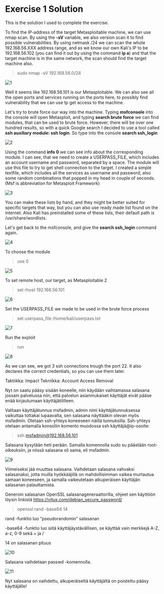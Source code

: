 # Exercise 1 Solution

This is the solution I used to complete the exercise.

To find the IP-address of the target Metasploitable machine, we can use nmap scan. By using the __-sV__ variable, we also version scan it to find possible vulnerabilities. By using netmask /24 we can scan the whole 192.168.56.XXX address range, and as we know our own Kali's IP to be 192.168.56.102 (you can find it out by using the command __ip a__) and that the target machine is in the same network, the scan should find the target machine also.

> sudo nmap -sV 192.168.56.0/24

![1]

[1]:https://tonikerttula.files.wordpress.com/2021/11/image-67.png

Well it seems like 192.168.56.101 is our Metasploitable. We can also see all the open ports and services running on the ports here, to possibly find vulnerability that we can use tp get access to the machine.

Let's try to brute force our way into the machine. Typing __msfconsole__ into the console will open Metasploit, and typing __search brute force__ we can find modules, that can be used to brute force. However, there will be over one hundred results, so with a quick Google search I decided to use a tool called __ssh auxiliary module: ssh login__. So type into the console __search ssh_login__

![2]

[2]:https://tonikerttula.files.wordpress.com/2021/11/image-61.png

Using the command __info 0__ we can see info about the corresponding module. I can see, that we need to create a USERPASS_FILE, which includes an account username and password, separated by a space. The module will use this file to try to get shell connection to the target. I created a simple textfile, which includes all the services as username and password, also some random combinations that popped in my head in couple of seconds. (Msf is abbreviation for Metasploit Framework)

![3]

[3]:https://tonikerttula.files.wordpress.com/2021/11/image-62.png

You can make these lists by hand, and they might be better suited for specific targets that way, but you can also use ready made list found on the internet. Also Kali has preinstalled some of these lists, their default path is /usr/share/wordlists.

Let's get back to the msfconsole, and give the __search ssh_login__ command again.

![4]

[4]:https://tonikerttula.files.wordpress.com/2021/11/image-61.png?w=682

To choose the module
> use 0

![5]

[5]:https://tonikerttula.files.wordpress.com/2021/11/image-63.png

To set remote host, our target, as Metasploitable 2
> set rhost 192.168.56.101

![6]

[6]:https://tonikerttula.files.wordpress.com/2021/11/image-64.png

Set the USERPASS_FILE we made to be used in the brute force process
> set userpass_file /home/kali/userpass.txt

![7]

[7]:https://tonikerttula.files.wordpress.com/2021/11/image-65.png

Run the exploit
> run

![8]

[8]:https://tonikerttula.files.wordpress.com/2021/11/image-66.png

As we can see, we got 3 ssh connections trough the port 22. It also declares the correct credentials, so you can use them later.

Taktiikka: Impact
Tekniikka: Account Access Removal

Nyt on saatu pääsy sisään koneelle, niin käydään vaihtamassa salasana jossain palvelussa niin, että palvelun asianmukaiset käyttäjät eivät pääse enää kirjautumaan käyttäjätililleen.

Valitaan käyttäjätunnus msfadmin, admin nimi käyttäjätunnuksessa vaikuttaa tottakai lupaavalta, sen salasana näyttääkin olevan myös msfadmin. Otetaan ssh-yhteys koneeseen näillä tunnuksilla.
Ssh-yhteys otetaan antamalla konsoliin komento muodossa ssh käyttäjä@ip-osoite:

>ssh msfadmin@192.168.56.101

Salasana kysytään heti perään. Samalla komennolla sudo su päästään root-oikeuksiin, ja niissä salasana oli sama, eli msfadmin.

![9]

[9]:https://tonikerttula.files.wordpress.com/2021/11/image-79.png


Viimeiseksi jää muuttaa salasana. Vaihdetaan salasana vahvaksi salasanaksi, jotta muilla hyökkääjillä on mahdollisimman vaikea murtautua samaan koneeseen, ja samalla vaikeutetaan alkuperäisen käyttäjän salasanan palauttamista.

Generoin salasanan OpenSSL salasanageneraattorilla, ohjeet sen käyttöön löysin linkistä
https://vitux.com/debian_secure_password/


>openssl rand -base64 14

rand -funktio luo ”pseudorandomin” salasanan

-base64 -funktio luo siitä käyttäjäystävällisen, se käyttää vain merkkejä A-Z, a-z, 0-9 sekä + ja /

14 on salasanan pituus

![10]

[10]:https://tonikerttula.files.wordpress.com/2021/11/image-80.png

Salasana vaihdetaan passwd -komennolla.

![11]

[11]:https://tonikerttula.files.wordpress.com/2021/11/image-81.png

Nyt salasana on vaihdettu, alkuperäiseltä käyttäjältä on poistettu pääsy käyttäjälle!
